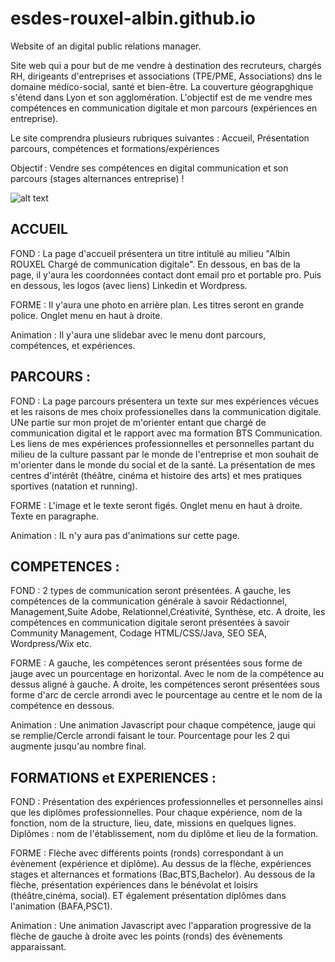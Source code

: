 # esdes-rouxel-albin.github.io
Website of an digital public relations manager.  

Site web qui a pour but de me vendre à destination des recruteurs, chargés RH, dirigeants d'entreprises et associations (TPE/PME, Associations)
dns le domaine médico-social, santé et bien-être. 
La couverture géograpghique s'étend dans Lyon et son agglomération. 
L'objectif est de me vendre mes compétences en communication digitale et mon parcours (expériences en entreprise). 

Le site comprendra plusieurs rubriques suivantes : Accueil, Présentation parcours, compétences et formations/expériences 

Objectif : Vendre ses compétences en digital communication et son parcours (stages alternances entreprise) !  

![alt text](https://github.com/esdes-rouxel-albin/esdes-rouxel-albin.github.io/blob/master/img/maquette-site-cv.jpg)

## ACCUEIL 

FOND : La page d'accueil présentera un titre intitulé au milieu "Albin ROUXEL Chargé de communication digitale". En dessous, en bas de la page, il y'aura les coordonnées contact dont email pro et portable pro. Puis en dessous, les logos (avec liens) Linkedin et Wordpress. 


FORME : Il y'aura une photo en arrière plan. Les titres seront en grande police. Onglet menu en haut à droite. 


Animation : Il y'aura une slidebar avec le menu dont parcours, compétences, et expériences. 



## PARCOURS : 


FOND : La page parcours présentera un texte sur mes expériences vécues et les raisons de mes choix professionelles dans la communication digitale. UNe partie sur mon projet de m'orienter entant que chargé de communication digital et le rapport avec ma formation BTS Communication.  
Les liens de mes expériences professionnelles et personnelles partant du milieu de la culture passant par le monde de l'entreprise et mon souhait de m'orienter dans le monde du social et de la santé. 
La présentation de mes centres d'intérêt (théâtre, cinéma et histoire des arts) et mes pratiques sportives (natation et running). 


FORME : L'image et le texte seront figés. Onglet menu en haut à droite. Texte en paragraphe. 


Animation : IL n'y aura pas d'animations sur cette page. 

## COMPETENCES : 


FOND : 2 types de communication seront présentées. A gauche, les compétences de la communication générale à savoir Rédactionnel, Management,Suite Adobe, Relationnel,Créativité, Synthèse, etc. 
A droite, les compétences en communication digitale seront présentées à savoir Community Management, Codage HTML/CSS/Java, SEO SEA, Wordpress/Wix etc. 


FORME : A gauche, les compétences seront présentées sous forme de jauge avec un pourcentage en horizontal. Avec le nom de la compétence au dessus aligné à gauche. A droite, les compétences seront présentées sous forme d'arc de cercle arrondi avec le pourcentage au centre et le nom de la compétence en dessous.   


Animation : Une animation Javascript pour chaque compétence, jauge qui se remplie/Cercle arrondi faisant le tour. Pourcentage pour les 2 qui augmente jusqu'au nombre final. 


## FORMATIONS et EXPERIENCES : 

FOND : Présentation des expériences professionnelles et personnelles ainsi que les diplômes professionnelles. Pour chaque expérience, nom de la fonction, nom de la structure, lieu, date, missions en quelques lignes. Diplômes : nom de l'établissement, nom du diplôme et lieu de la formation. 


FORME : Flèche avec différents points (ronds) correspondant à un évènement (expérience et diplôme). Au dessus de la flèche, expériences stages et alternances et formations (Bac,BTS,Bachelor). Au dessous de la flèche, présentation expériences dans le bénévolat et loisirs (théâtre,cinéma, social). ET également présentation diplômes dans l'animation (BAFA,PSC1). 


Animation : Une animation Javascript avec l'apparation progressive de la flèche de gauche à droite avec les points (ronds) des évènements apparaissant. 

